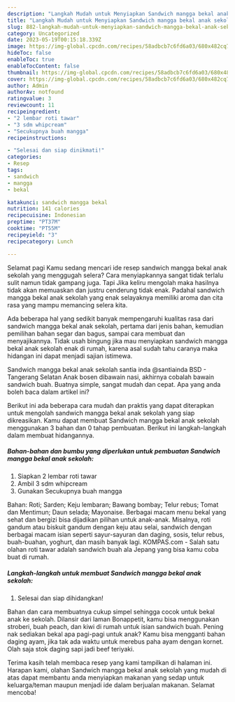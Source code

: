 ```yaml
---
description: "Langkah Mudah untuk Menyiapkan Sandwich mangga bekal anak sekolah yang Lezat"
title: "Langkah Mudah untuk Menyiapkan Sandwich mangga bekal anak sekolah yang Lezat"
slug: 882-langkah-mudah-untuk-menyiapkan-sandwich-mangga-bekal-anak-sekolah-yang-lezat
category: Uncategorized
date: 2023-05-19T00:15:18.339Z
image: https://img-global.cpcdn.com/recipes/58adbcb7c6fd6a03/680x482cq70/sandwich-mangga-bekal-anak-sekolah-foto-resep-utama.jpg
hideToc: false
enableToc: true
enableTocContent: false
thumbnail: https://img-global.cpcdn.com/recipes/58adbcb7c6fd6a03/680x482cq70/sandwich-mangga-bekal-anak-sekolah-foto-resep-utama.jpg
cover: https://img-global.cpcdn.com/recipes/58adbcb7c6fd6a03/680x482cq70/sandwich-mangga-bekal-anak-sekolah-foto-resep-utama.jpg
author: Admin
authorAv: notfound
ratingvalue: 3
reviewcount: 11
recipeingredient:
- "2 lembar roti tawar"
- "3 sdm whipcream"
- "Secukupnya buah mangga"
recipeinstructions:

- "Selesai dan siap dinikmati!"
categories:
- Resep
tags:
- sandwich
- mangga
- bekal

katakunci: sandwich mangga bekal 
nutrition: 141 calories
recipecuisine: Indonesian
preptime: "PT37M"
cooktime: "PT55M"
recipeyield: "3"
recipecategory: Lunch

---
```



Selamat pagi Kamu sedang mencari ide resep sandwich mangga bekal anak sekolah yang menggugah selera? Cara menyiapkannya sangat tidak terlalu sulit namun tidak gampang juga. Tapi Jika keliru mengolah maka hasilnya tidak akan memuaskan dan justru cenderung tidak enak. Padahal sandwich mangga bekal anak sekolah yang enak selayaknya memiliki aroma dan cita rasa yang mampu memancing selera kita.


Ada beberapa hal yang sedikit banyak mempengaruhi kualitas rasa dari sandwich mangga bekal anak sekolah, pertama dari jenis bahan, kemudian pemilihan bahan segar dan bagus, sampai cara membuat dan menyajikannya. Tidak usah bingung jika mau menyiapkan sandwich mangga bekal anak sekolah enak di rumah, karena asal sudah tahu caranya maka hidangan ini dapat menjadi sajian istimewa.

Sandwich mangga bekal anak sekolah santia inda @santiainda BSD - Tangerang Selatan Anak bosen dibawain nasi, akhirnya cobalah bawain sandwich buah. Buatnya simple, sangat mudah dan cepat. Apa yang anda boleh baca dalam artikel ini?


Berikut ini ada beberapa cara mudah dan praktis yang dapat diterapkan untuk mengolah sandwich mangga bekal anak sekolah yang siap dikreasikan. Kamu dapat membuat Sandwich mangga bekal anak sekolah menggunakan 3 bahan dan 0 tahap pembuatan. Berikut ini langkah-langkah dalam membuat hidangannya.

<!--inarticleads1-->

##### Bahan-bahan dan bumbu yang diperlukan untuk pembuatan Sandwich mangga bekal anak sekolah:

1. Siapkan 2 lembar roti tawar
1. Ambil 3 sdm whipcream
1. Gunakan Secukupnya buah mangga


Bahan: Roti; Sarden; Keju lembaran; Bawang bombay; Telur rebus; Tomat dan Mentimun; Daun selada; Mayonaise. Berbagai macam menu bekal yang sehat dan bergizi bisa dijadikan pilihan untuk anak-anak. Misalnya, roti gandum atau biskuit gandum dengan keju atau selai, sandwich dengan berbagai macam isian seperti sayur-sayuran dan daging, sosis, telur rebus, buah-buahan, yoghurt, dan masih banyak lagi. KOMPAS.com - Salah satu olahan roti tawar adalah sandwich buah ala Jepang yang bisa kamu coba buat di rumah. 

<!--inarticleads2-->

##### Langkah-langkah untuk membuat Sandwich mangga bekal anak sekolah:


1. Selesai dan siap dihidangkan!

Bahan dan cara membuatnya cukup simpel sehingga cocok untuk bekal anak ke sekolah. Dilansir dari laman Bonappetit, kamu bisa menggunakan stroberi, buah peach, dan kiwi di rumah untuk isian sandwich buah. Pening nak sediakan bekal apa pagi-pagi untuk anak? Kamu bisa mengganti bahan daging ayam, jika tak ada waktu untuk merebus paha ayam dengan kornet. Olah saja stok daging sapi jadi beef teriyaki. 

Terima kasih telah membaca resep yang kami tampilkan di halaman ini. Harapan kami, olahan Sandwich mangga bekal anak sekolah yang mudah di atas dapat membantu anda menyiapkan makanan yang sedap untuk keluarga/teman maupun menjadi ide dalam berjualan makanan. Selamat mencoba!
